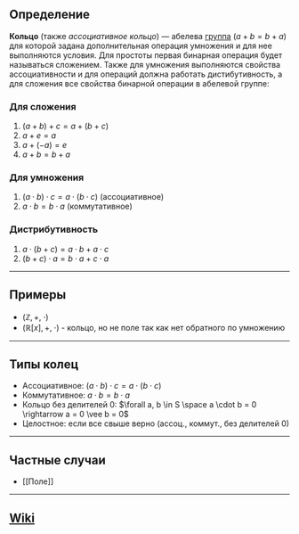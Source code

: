 ## Определение
**Кольцо** (также _ассоциативное кольцо_) — абелева [группа](Группа.md) ($a + b = b + a$) для которой задана дополнительная операция умножения и для нее выполняются условия. Для простоты первая бинарная операция будет называться сложением. Также для умножения выполняются свойства ассоциативности и для операций должна работать дистибутивность, а для сложения все свойства бинарной операции в абелевой группе:
### Для сложения
1. $(a + b) + c = a + (b + c)$
2. $a + e = a$
3. $a + (-a) = e$
4. $a + b = b + a$
### Для умножения
1. $(a \cdot b) \cdot c = a \cdot (b \cdot c)$ (ассоциативное)
2. $a \cdot b = b \cdot a$ (коммутативное)
### Дистрибутивность
1. $a \cdot (b + c) = a \cdot b + a \cdot c$
2. $(b + c) \cdot a = b \cdot a + c \cdot a$

---
## Примеры
- $(\mathbb{Z}, +, \; \cdot)$
- $(\mathbb{R}[x], +, \; \cdot)$ - кольцо, но не поле так как нет обратного по умножению

---
## Типы колец
- Ассоциативное: $(a \cdot b) \cdot c = a \cdot (b \cdot c)$
- Коммутативное: $a \cdot b = b \cdot a$
- Кольцо без делителей 0: $\forall a, b \in S \space a \cdot b = 0 \rightarrow a = 0 \vee b = 0$
- Целостное: если все свыше верно (ассоц., коммут., без делителей 0)

---
## Частные случаи
- [[Поле]]

---
## [Wiki](https://ru.wikipedia.org/wiki/Кольцо_(математика))